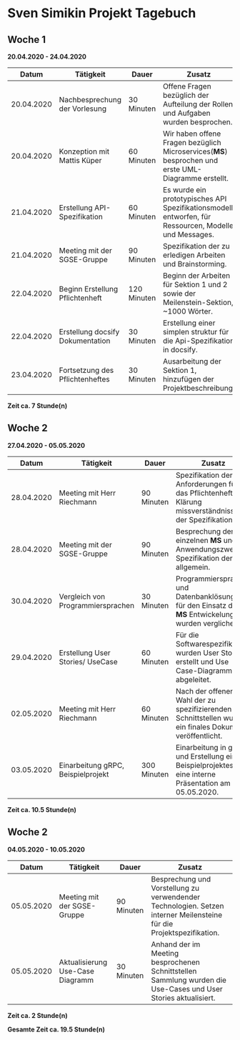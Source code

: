 # Sven Simikin Projekt Tagebuch

## Woche 1 

__20.04.2020 - 24.04.2020__

| Datum      | Tätigkeit                        | Dauer       | Zusatz                                                                                                |
| ---------- | -------------------------------- | ----------- | ----------------------------------------------------------------------------------------------------- |
| 20.04.2020 | Nachbesprechung der Vorlesung    | 30  Minuten | Offene Fragen bezüglich der Aufteilung der Rollen und Aufgaben wurden besprochen.                     |
| 20.04.2020 | Konzeption mit Mattis Küper      | 60  Minuten | Wir haben offene Fragen bezüglich Microservices(__MS__) besprochen und erste UML-Diagramme erstellt.  |
| 21.04.2020 | Erstellung API-Spezifikation     | 60  Minuten | Es wurde ein prototypisches API Spezifikationsmodell entworfen, für Ressourcen, Modelle und Messages. |
| 21.04.2020 | Meeting mit der SGSE-Gruppe      | 90  Minuten | Spezifikation der zu erledigen Arbeiten und Brainstorming.                                            |
| 22.04.2020 | Beginn Erstellung Pflichtenheft  | 120 Minuten | Beginn der Arbeiten für Sektion 1 und 2 sowie der Meilenstein-Sektion, ~1000 Wörter.                  |
| 22.04.2020 | Erstellung docsify Dokumentation | 30  Minuten | Erstellung einer simplen struktur für die Api-Spezifikation in docsify.                               |
| 23.04.2020 | Fortsetzung des Pflichtenheftes  | 30  Minuten | Ausarbeitung der Sektion 1, hinzufügen der Projektbeschreibung.                                       |

__Zeit ca. 7 Stunde(n)__
## Woche 2 

__27.04.2020 - 05.05.2020__

| Datum      | Tätigkeit                          | Dauer       | Zusatz                                                                                                   |
| ---------- | ---------------------------------- | ----------- | -------------------------------------------------------------------------------------------------------- |
| 28.04.2020 | Meeting mit Herr Riechmann         | 90  Minuten | Spezifikation der Anforderungen für das Pflichtenheft. Klärung missverständnisse der Spezifikation.      |
| 28.04.2020 | Meeting mit der SGSE-Gruppe        | 90  Minuten | Besprechung der einzelnen __MS__ und der Anwendungszwecke. Spezifikation der API allgemein.              |
| 30.04.2020 | Vergleich von Programmiersprachen  | 30  Minuten | Programmiersprachen und Datenbanklösungen für den Einsatz der __MS__ Entwickelung wurden verglichen.     |
| 29.04.2020 | Erstellung User Stories/ UseCase   | 60  Minuten | Für die Softwarespezifikation wurden User Stories erstellt und Use Case-Diagramme abgeleitet.            |
| 02.05.2020 | Meeting mit Herr Riechmann         | 60  Minuten | Nach der offenen Wahl der zu spezifizierenden Schnittstellen wurde ein finales Dokument veröffentlicht.  |
| 03.05.2020 | Einarbeitung gRPC, Beispielprojekt | 300 Minuten | Einarbeitung in gRPC und Erstellung eines Beispielprojektes für eine interne Präsentation am 05.05.2020. |

__Zeit ca. 10.5 Stunde(n)__
## Woche 2 

__04.05.2020 - 10.05.2020__

| Datum      | Tätigkeit                        | Dauer       | Zusatz                                                                                                               |
| ---------- | -------------------------------- | ----------- | -------------------------------------------------------------------------------------------------------------------- |
| 05.05.2020 | Meeting mit der SGSE-Gruppe      | 90  Minuten | Besprechung und Vorstellung zu verwendender Technologien. Setzen interner Meilensteine für die Projektspezifikation. |
| 05.05.2020 | Aktualisierung Use-Case Diagramm | 30  Minuten | Anhand der im Meeting besprochenen Schnittstellen Sammlung wurden die Use-Cases und User Stories aktualisiert.       |

__Zeit ca. 2 Stunde(n)__

__Gesamte Zeit ca. 19.5 Stunde(n)__
